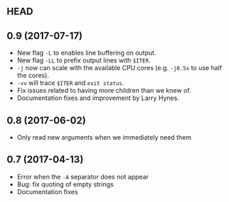 ## HEAD

## 0.9 (2017-07-17)

* New flag `-L` to enables line buffering on output.
* New flag `-LL` to prefix output lines with `$ITER`.
* `-j` now can scale with the available CPU cores
  (e.g. `-j0.5x` to use half the cores).
* `-vv` will trace `$ITER` and `exit status`.
* Fix issues related to having more children than we knew of.
* Documentation fixes and improvement by Larry Hynes.

## 0.8 (2017-06-02)

* Only read new arguments when we immediately need them

## 0.7 (2017-04-13)

* Error when the `-A` separator does not appear
* Bug: fix quoting of empty strings
* Documentation fixes
